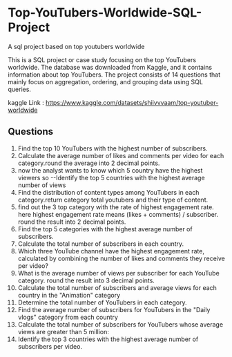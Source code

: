 # Top-YouTubers-Worldwide-SQL-Project
A sql project based on top youtubers worldwide

This is a SQL project or case study focusing on the top YouTubers worldwide. The database was downloaded from Kaggle, and it contains information about top YouTubers. The project consists of 14 questions that mainly focus on aggregation, ordering, and grouping data using SQL queries. 

kaggle Link : https://www.kaggle.com/datasets/shiivvvaam/top-youtuber-worldwide

## Questions 
01. Find the top 10 YouTubers with the highest number of subscribers.
02. Calculate the average number of likes and comments per video for each category.round the average into 2 decimal points.
03. now the analyst wants to know which 5 country have the highest viewers so --Identify the top 5 countries with the highest average number of views
04. Find the distribution of content types among YouTubers in each category.return category total youtubers and their type of content.
05. find out the 3 top category with the rate of highest engagement rate. here highest engagement rate means (likes + comments) / subscriber. round the result into 2 decimal points.
06. Find the top 5 categories with the highest average number of subscribers.
07. Calculate the total number of subscribers in each country.
08. Which three YouTube channel have the highest engagement rate, calculated by combining the number of likes and comments they receive per video?
09. What is the average number of views per subscriber for each YouTube category. round the result into 3 decimal points.
10. Calculate the total number of subscribers and average views for each country in the "Animation" category
11. Determine the total number of YouTubers in each category.
12. Find the average number of subscribers for YouTubers in the "Daily vlogs" category from each country
13. Calculate the total number of subscribers for YouTubers whose average views are greater than 5 million:
14. Identify the top 3 countries with the highest average number of subscribers per video.

